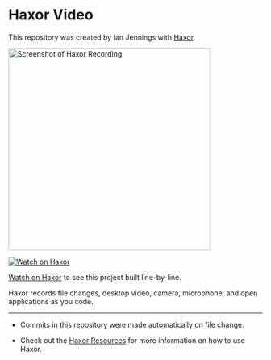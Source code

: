 # Haxor Video

This repository was created by Ian Jennings with [Haxor](http://localhost:1337/replay/be944843-1b7f-4036-82ab-0cebad25b79e).

<a href="http://localhost:1337/replay/be944843-1b7f-4036-82ab-0cebad25b79e"><img src="http://localhost:1337/replay/be944843-1b7f-4036-82ab-0cebad25b79e/screenshot" alt="Screenshot of Haxor Recording" width="400" /></a> 

<a href="http://localhost:1337/replay/be944843-1b7f-4036-82ab-0cebad25b79e"><img src="http://localhost:1337/images/watch-on-haxor.png" alt="Watch on Haxor" /></a> 

[Watch on Haxor](http://localhost:1337/replay/be944843-1b7f-4036-82ab-0cebad25b79e) to see this project built line-by-line.

Haxor records file changes, desktop video, camera, microphone, and open applications as you code.


---
* Commits in this repository were made automatically on file change.

* Check out the [Haxor Resources](http://localhost:1337) for more information on how to use Haxor.